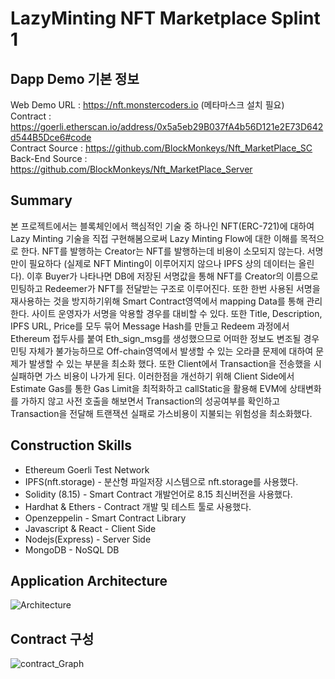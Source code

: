 # LazyMinting NFT Marketplace Splint 1

## Dapp Demo 기본 정보

Web Demo URL : https://nft.monstercoders.io (메타마스크 설치 필요) <br />
Contract : https://goerli.etherscan.io/address/0x5a5eb29B037fA4b56D121e2E73D642d544B5Dce6#code <br />
Contract Source : https://github.com/BlockMonkeys/Nft_MarketPlace_SC <br />
Back-End Source : https://github.com/BlockMonkeys/Nft_MarketPlace_Server <br />


## Summary
본 프로젝트에서는 블록체인에서 핵심적인 기술 중 하나인 NFT(ERC-721)에 대하여 Lazy Minting 기술을 직접 구현해봄으로써 Lazy Minting Flow에 대한 이해를 목적으로 한다. NFT를 발행하는 Creator는 NFT를 발행하는데 비용이 소모되지 않는다. 서명만이 필요하다 (실제로 NFT Minting이 이루어지지 않으나 IPFS 상의 데이터는 올린다). 이후 Buyer가 나타나면 DB에 저장된 서명값을 통해 NFT를 Creator의 이름으로 민팅하고 Redeemer가 NFT를 전달받는 구조로 이루어진다. 또한 한번 사용된 서명을 재사용하는 것을 방지하기위해 Smart Contract영역에서 mapping Data를 통해 관리한다. 사이트 운영자가 서명을 악용할 경우를 대비할 수 있다. 또한 Title, Description, IPFS URL, Price를 모두 묶어 Message Hash를 만들고 Redeem 과정에서 Ethereum 접두사를 붙여 Eth_sign_msg를 생성했으므로 어떠한 정보도 변조될 경우 민팅 자체가 불가능하므로 Off-chain영역에서 발생할 수 있는 오라클 문제에 대하여 문제가 발생할 수 있는 부분을 최소화 했다. 또한 Client에서 Transaction을 전송했을 시 실패하면 가스 비용이 나가게 된다. 이러한점을 개선하기 위해 Client Side에서 Estimate Gas를 통한 Gas Limit을 최적화하고 callStatic을 활용해 EVM에 상태변화를 가하지 않고 사전 호출을 해보면서 Transaction의 성공여부를 확인하고 Transaction을 전달해 트랜잭션 실패로 가스비용이 지불되는 위험성을 최소화했다.


## Construction Skills
- Ethereum Goerli Test Network
- IPFS(nft.storage) - 분산형 파일저장 시스템으로 nft.storage를 사용했다.
- Solidity (8.15) - Smart Contract 개발언어로 8.15 최신버전을 사용했다.
- Hardhat & Ethers - Contract 개발 및 테스트 툴로 사용했다.
- Openzeppelin - Smart Contract Library
- Javascript & React - Client Side
- Nodejs(Express) - Server Side
- MongoDB - NoSQL DB



## Application Architecture

![Architecture](https://user-images.githubusercontent.com/66409384/180932761-c77dbf17-d878-4900-867e-966bd6516b91.png)


## Contract 구성

![contract_Graph](https://user-images.githubusercontent.com/66409384/180267157-85d0bf2e-2cb6-48ef-bbd7-0e88bf1238fe.svg)
